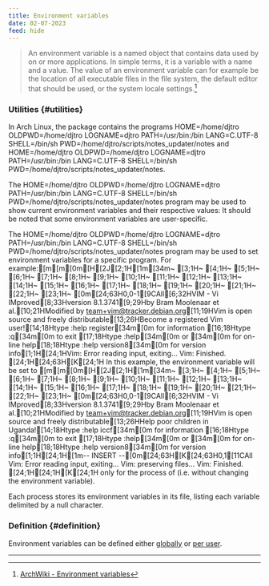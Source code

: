 ```yaml
---
title: Environment variables
date: 02-07-2023
feed: hide
---
```


> An environment variable is a named object that contains data used by on or more applications. In simple terms, it is a variable with a name and a value. The value of an environment variable can for example be the location of all executable files in the file system, the default editor  that should be used, or the system locale settings.[^1]

### Utilities {#utilities}
In Arch Linux, the  package contains the programs HOME=/home/djtro
OLDPWD=/home/djtro
LOGNAME=djtro
PATH=/usr/bin:/bin
LANG=C.UTF-8
SHELL=/bin/sh
PWD=/home/djtro/scripts/notes_updater/notes and HOME=/home/djtro
OLDPWD=/home/djtro
LOGNAME=djtro
PATH=/usr/bin:/bin
LANG=C.UTF-8
SHELL=/bin/sh
PWD=/home/djtro/scripts/notes_updater/notes.

The HOME=/home/djtro
OLDPWD=/home/djtro
LOGNAME=djtro
PATH=/usr/bin:/bin
LANG=C.UTF-8
SHELL=/bin/sh
PWD=/home/djtro/scripts/notes_updater/notes program may be used to show current environment variables and their respective values:
It should be noted that some environment variables are user-specific.

The HOME=/home/djtro
OLDPWD=/home/djtro
LOGNAME=djtro
PATH=/usr/bin:/bin
LANG=C.UTF-8
SHELL=/bin/sh
PWD=/home/djtro/scripts/notes_updater/notes program may be used to set environment variables for a specific program. For example:[m[m[0m[H[2J[2;1H[1m[34m~                                                                               [3;1H~                                                                               [4;1H~                                                                               [5;1H~                                                                               [6;1H~                                                                               [7;1H~                                                                               [8;1H~                                                                               [9;1H~                                                                               [10;1H~                                                                               [11;1H~                                                                               [12;1H~                                                                               [13;1H~                                                                               [14;1H~                                                                               [15;1H~                                                                               [16;1H~                                                                               [17;1H~                                                                               [18;1H~                                                                               [19;1H~                                                                               [20;1H~                                                                               [21;1H~                                                                               [22;1H~                                                                               [23;1H~                                                                               [0m[24;63H0,0-1[9CAll[6;32HVIM - Vi IMproved[8;33Hversion 8.1.3741[9;29Hby Bram Moolenaar et al.[10;21HModified by team+vim@tracker.debian.org[11;19HVim is open source and freely distributable[13;26HBecome a registered Vim user![14;18Htype  :help register[34m<Enter>[0m   for information [16;18Htype  :q[34m<Enter>[0m               to exit         [17;18Htype  :help[34m<Enter>[0m  or  [34m<F1>[0m  for on-line help[18;18Htype  :help version8[34m<Enter>[0m   for version info[1;1H[24;1HVim: Error reading input, exiting...
Vim: Finished.
[24;1H[24;63H[K[24;1H
In this example, the  environment variable will be set to [m[m[0m[H[2J[2;1H[1m[34m~                                                                               [3;1H~                                                                               [4;1H~                                                                               [5;1H~                                                                               [6;1H~                                                                               [7;1H~                                                                               [8;1H~                                                                               [9;1H~                                                                               [10;1H~                                                                               [11;1H~                                                                               [12;1H~                                                                               [13;1H~                                                                               [14;1H~                                                                               [15;1H~                                                                               [16;1H~                                                                               [17;1H~                                                                               [18;1H~                                                                               [19;1H~                                                                               [20;1H~                                                                               [21;1H~                                                                               [22;1H~                                                                               [23;1H~                                                                               [0m[24;63H0,0-1[9CAll[6;32HVIM - Vi IMproved[8;33Hversion 8.1.3741[9;29Hby Bram Moolenaar et al.[10;21HModified by team+vim@tracker.debian.org[11;19HVim is open source and freely distributable[13;26HHelp poor children in Uganda![14;18Htype  :help iccf[34m<Enter>[0m       for information [16;18Htype  :q[34m<Enter>[0m               to exit         [17;18Htype  :help[34m<Enter>[0m  or  [34m<F1>[0m  for on-line help[18;18Htype  :help version8[34m<Enter>[0m   for version info[1;1H[24;1H[1m-- INSERT --[0m[24;63H[K[24;63H0,1[11CAllVim: Error reading input, exiting...
Vim: preserving files...
Vim: Finished.
[24;1H[24;1H[K[24;1H only for the process of  (i.e. without changing the  environment variable).

Each process stores its environment variables in its  file, listing each variable delimited by a null character.

### Definition {#definition}
Environment variables can be defined either [globally](#global-definition) or [per user](#user-definition).

---
[^1]: [ArchWiki - Environment variables](https://wiki.archlinux.org/title/environment_variables)


